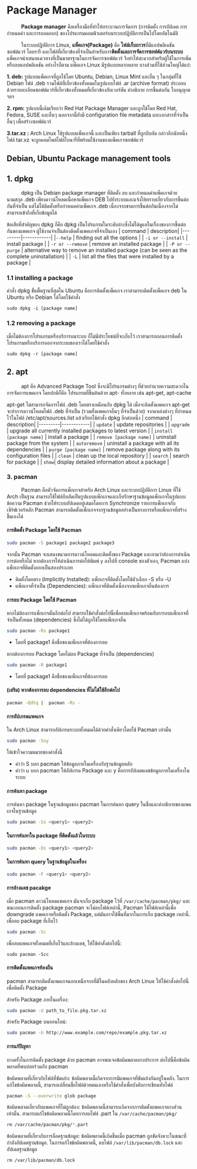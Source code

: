 # Package Manager
&nbsp;&nbsp;&nbsp;&nbsp;&nbsp;&nbsp;&nbsp;&nbsp;&nbsp;&nbsp;**Package manager** คือเครื่องมือที่ทำให้กระบวนการจัดการ (การติดตั้ง การอัปเดต การกำหนดค่า และการถอดออก) ของโปรแกรมคอมพิวเตอร์บนระบบปฏิบัติการเป็นไปโดยอัตโนมัติ

&nbsp;&nbsp;&nbsp;&nbsp;&nbsp;&nbsp;&nbsp;&nbsp;&nbsp;&nbsp;ในระบบปฎิบัติการ Linux, **แพ็คเกจ(Package)** คือ **ไฟล์เก็บถาวร**ที่มีแอปพลิเคชันซอฟต์แวร์ ไลบรารี และไฟล์ที่เกี่ยวข้องที่จำเป็นสำหรับการ**ติดตั้งและการจัดการซอฟต์แวร์บนระบบ** แพ็คเกจนำเสนอแนวทางที่เป็นมาตรฐานในการจัดการซอฟต์แวร์ จึงทำให้สะดวกสำหรับผู้ใช้ในการเพิ่มหรือลบแอปพลิเคชัน อย่างไรก็ตาม แพ็คเกจ Linux มีรูปแบบหลากหลาย บางส่วนที่ใช้ส่วนใหญ่ได้แก่:

**1. deb:** รูปแบบแพ็คเกจที่ถูกใช้โดย Ubuntu, Debian, Linux Mint และอื่น ๆ ในกลุ่มที่ใช้ Debian ไฟล์ .deb รวมไฟล์ที่เกี่ยวข้องทั้งหมดในรูปแบบไฟล์ .ar (archive format) ประกอบด้วยรายละเอียดซอฟต์แวร์ที่เกี่ยวข้องทั้งหมดที่เกี่ยวข้องกับเวอร์ชัน คำอธิบาย การขึ้นต่อกัน ใบอนุญาต ฯลฯ

**2. rpm:** รูปแบบนี้เดิมเรียกว่า Red Hat Package Manager และถูกใช้โดย Red Hat, Fedora, SUSE และอื่นๆ นอกจากนี้ยังมี configuration file metadata และเอกสารที่จำเป็นอื่นๆ เพื่อสร้างซอฟต์แวร์

**3.tar.xz :** Arch Linux ใช้รูปแบบแพ็คเกจนี้ และเป็นเพียง tarball ที่ถูกบีบอัด กล่าวอีกนัยหนึ่ง ไฟล์ tar.xz จะถูกคอมไพล์ไฟล์ไบนารี่ที่พร้อมใช้งานของแพ็คเกจซอฟต์แวร์
## Debian, Ubuntu Package management tools
## 1. dpkg

&nbsp;&nbsp;&nbsp;&nbsp;&nbsp;&nbsp;&nbsp;&nbsp;&nbsp;&nbsp;dpkg เป็น Debian package manager ที่ติดตั้ง ลบ และกำหนดค่าแพ็คเกจด้วยนามสกุล .deb เพียงดาวน์โหลดเนื้อหาแพ็คเกจ DEB ไปยังระบบและแจ้งให้ทราบเกี่ยวกับการขึ้นต่อกันที่จำเป็น แต่ไม่ได้ติดตั้งหรือกำหนดค่าแพ็คเกจ .deb เนื่องจากขาดการขึ้นต่อกันเนื่องจากไม่สามารถเข้าถึงที่เก็บข้อมูลได้

ข้อเสียที่สำคัญของ dpkg ก็คือ dpkg เป็นโปรแกรมในระดับล่างซึ่งไม่ได้ดูแลในเรื่องของการขึ้นต่อกันของแพคเกจ ผู้ใช้งานจำเป็นต้องติดตั้งแพคเกจที่จำเป็นเอง
| command | description|
|---------|------------|
|`` --help `` | finding out all the options |
| ``-i or --install`` | install package |
| ``-r or --remove`` | remove an installed package |
| ``-P or --purge`` | alternative way to remove an installed package (can be seen as the complete uninstallation) |
| ``-L`` | list all the files that were installed by a package |
### 1.1 installing a package
คำสั่ง dpkg ขั้นพื้นฐานที่สุดใน Ubuntu คือการติดตั้งแพ็คเกจ เราสามารถติดตั้งแพ็คเกจ deb ใน Ubuntu หรือ Debian ได้โดยใช้คำสั่ง

``
sudo dpkg -i [package name]
``
### 1.2 removing a package
เมื่อไม่ต้องการโปรแกรมหรือบริการบนระบบ ก็ไม่มีประโยชน์ที่จะเก็บไว้ เราสามารถถอนการติดตั้งโปรแกรมหรือบริการออกจากระบบของเราได้โดยใช้คำสั่ง

``
sudo dpkg -r [package name]
``
## 2. apt

&nbsp;&nbsp;&nbsp;&nbsp;&nbsp;&nbsp;&nbsp;&nbsp;&nbsp;&nbsp;apt คือ Advanced Package Tool ซึ่งจะมีโปรแกรมต่างๆ ที่ช่วยอำนวยความสะดวกในการจัดการแพคเกจ โดยปกติก็คือ โปรแกรมที่ขึ้นต้นด้วย apt- ทั้งหลาย เช่น apt-get, apt-cache

apt-get ไม่สามารถจัดการไฟล์ .deb โดยตรงเหมือนกับ dpkg ได้ เมื่อจะติดตั้งแพคเกจ apt-get จะทำการดาวน์โหลดไฟล์ .deb ที่จำเป็น (รวมทั้งแพคเกจอื่นๆ ที่จำเป็นด้วย) จากแหล่งต่างๆ ที่กำหนดไว้ในไฟล์ /etc/apt/sources.list แล้วเรียกใช้คำสั่ง dpkg อีกต่อหนึ่ง
| command | description|
|---------|------------|
| ``update``  | update repositories |
| ``upgrade`` | upgrade all currently installed packages to latest version |
| ``install [package name]`` | install a package |
| ``remove [package name]`` | uninstall package from the system |
| ``autoremove`` | uninstall a package with all its dependencies |
| ``purge [package name]`` | remove package along with its configuration files |
| ``clean`` | clean up the local repository |
| ``search`` | search for package |
| ``show``| display detailed information about a package |


### 3. pacman 
&nbsp;&nbsp;&nbsp;&nbsp;&nbsp;&nbsp;&nbsp;&nbsp;&nbsp;&nbsp;Pacman คือตัวจัดการแพ็กเกจสำหรับ Arch Linux และระบบปฏิบัติการ Linux ที่ใช้ Arch เป็นฐาน สามารถใช้ไฟล์บีบอัดเป็นรูปแบบแพ็กเกจและเก็บรักษาฐานข้อมูลแพ็กเกจในรูปแบบข้อความ Pacman ช่วยให้ระบบอัปเดตอยู่เสมอโดยการ Synchronize รายการแพ็กเกจกับเซิร์ฟเวอร์หลัก Pacman สามารถติดตั้งแพ็กเกจจากฐานข้อมูลอย่างเป็นทางการหรือแพ็กเกจที่สร้างขึ้นเองได้

#### การติดตั้ง Package โดยใช้ Pacman
```bash
sudo pacman -S package1 package2 package3
```
จากนั้น Pacman จะแสดงขนาดการดาวน์โหลดและติดตั้งของ Package และถามว่าต้องการดำเนินการต่อหรือไม่ หากต้องการให้ดำเนินการต่อให้พิมพ์ `y` ลงไปที่ console ของตัวเอง, Pacman แบ่งแพ็กเกจที่ติดตั้งออกเป็นสองประเภท

* ติดตั้งโดยตรง (Implicitly Installed): แพ็กเกจที่ติดตั้งโดยใช้ตัวเลือก -S หรือ -U
* แพ็กเกจที่จำเป็น (Dependencies): แพ็กเกจที่ติดตั้งเนื่องจากแพ็กเกจอื่นต้องการ

#### การลบ Package โดยใช้ Pacman
หากไม่ต้องการแพ็กเกจนั้นอีกต่อไป สามารถใช้คำสั่งต่อไปนี้เพื่อลบแพ็กเกจพร้อมกับการลบแพ็กเกจที่จำเป็นทั้งหมด (dependencies) ซึ่งไม่ได้ถูกใช้โดยแพ็กเกจอื่น
```bash
sudo pacman -Rs package1
```
* โดยที่ package1 คือชื่อของแพ็กเกจที่ต้องการลบ
  
หากต้องการลบ Package โดยไม่ลบ Package ที่จำเป็น (dependencies)
```bash
sudo pacman -R package1
```
* โดยที่ package1 คือชื่อของแพ็กเกจที่ต้องการลบ

#### (เสริม) หากต้องการลบ dependencies ที่ไม่ได้ใช้อีกต่อไป
```bash
pacman -Qdtq |  pacman -Rs -
```

#### การอัปเกรดแพคเกจ
ใน Arch Linux สามารถอัปเกรดระบบทั้งหมดได้ด้วยคำสั่งเดียวโดยใช้ Pacman เท่านั้น
```bash
sudo pacman -Suy
```
ให้เข้าใจความหมายของคำสั่งนี้ 
* คำว่า S บอก pacman ให้ข้อมูลภายในเครื่องกับฐานข้อมูลหลัก
* คำว่า u บอก pacman ให้อัปเกรด Package และ y คือการอัปเดตแคชข้อมูลภายในเครื่องในระบบ

#### การค้นหา package 
การค้นหา package ในฐานข้อมูลของ pacman ในการค้นหา query ในชื่อและคำอธิบายของแพคเกจในฐานข้อมูล
```bash
sudo pacman -Ss <query1> <query2>
```

#### ในการค้นหาใน package ที่ติดตั้งแล้วในระบบ
```bash
sudo pacman -Qs <query1> <query2>
```

#### ในการค้นหา query ในฐานข้อมูลในเครื่อง
```bash
sudo pacman -F <query1> <query2>
```

#### การล้างแคช pacakge
เมื่อ pacman ดาวน์โหลดแพคเกจ มันจะเก็บ package ไว้ที่ `/var/cache/pacman/pkg/` และขณะถอนการติดตั้ง package pacman จะไม่ลบไฟล์เหล่านี้, Pacman ใช้ไฟล์เหล่านี้เพื่อ downgrade แพคเกจหรือติดตั้ง Package, แต่มันอาจใช้พื้นที่มากในการเก็บ package เหล่านี้. เพื่อลบ package ที่เก็บไว้
```bash
sudo pacman -Sc
```
เพื่อลบแพคเกจทั้งหมดที่เก็บไว้และล้างแคช, ให้ใช้คำสั่งต่อไปนี้:
```
sudo pacman -Scc
```

#### การติดตั้งแพคเกจท้องถิ่น
pacman สามารถติดตั้งแพคเกจนอกเหนือจากที่มีในคลังหลักของ Arch Linux ให้ใช้คำสั่งต่อไปนี้เพื่อติดตั้ง Package

สำหรับ Package ภายในเครื่อง:
```bash
sudo pacman -U path_to_file.pkg.tar.xz
```
สำหรับ Package บนออนไลน์:
```bash
sudo pacman -U http://www.example.com/repo/example.pkg.tar.xz
```

#### การแก้ปัญหา
บางครั้งในการติดตั้ง package ด้วย pacman อาจพบเจอข้อผิดพลาดบางประการ ต่อไปนี้คือข้อผิดพลาดที่พบบ่อยร่วมกับ pacman

ข้อผิดพลาดที่เกี่ยวกับไฟล์ที่ขัดแย้ง: ข้อผิดพลาดนี้เกิดจากการมีแพคเกจที่ขัดแย้งกันอยู่ในคลัง. ในการแก้ไขข้อผิดพลาดนี้, สามารถเปลี่ยนชื่อไฟล์ด้วยตนเองหรือใช้คำสั่งเพื่อบังคับการเขียนทับไฟล์
```bash
pacman -S --overwrite glob package
```
ข้อผิดพลาดเกี่ยวกับแพคเกจที่ไม่ถูกต้อง: ข้อผิดพลาดนี้สามารถเกิดจากการติดตั้งแพคเกจบางส่วนเท่านั้น. สามารถแก้ไขข้อผิดพลาดนี้โดยการลบไฟล์ .part ใน `/var/cache/pacman/pkg/`
```bash
rm /var/cache/pacman/pkg/*.part
```
ข้อผิดพลาดที่เกี่ยวกับการล็อคฐานข้อมูล: ข้อผิดพลาดนี้เกิดขึ้นเมื่อ pacman ถูกขัดจังหวะในขณะที่กำลังอัปเดตฐานข้อมูล. ในการแก้ไขข้อผิดพลาดนี้, ลบไฟล์ `/var/lib/pacman/db.lock` และอัปเดตฐานข้อมูล
```bash
rm /var/lib/pacman/db.lock
```
